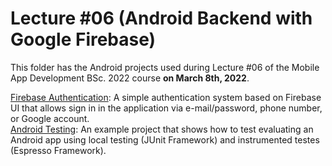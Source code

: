 # Lecture #06  (Android Backend with Google Firebase)
This folder has the Android projects used during Lecture #06 of the Mobile App Development BSc. 2022 course **on March 8th, 2022**.

[Firebase Authentication](06-1_FirebaseAuthentication): A simple authentication system based on Firebase UI that allows sign in in the application via e-mail/password, phone number, or Google account.<br />
[Android Testing](06-2_AndroidTesting): An example project that shows how to test evaluating an Android app using local testing (JUnit Framework) and instrumented testes (Espresso Framework).